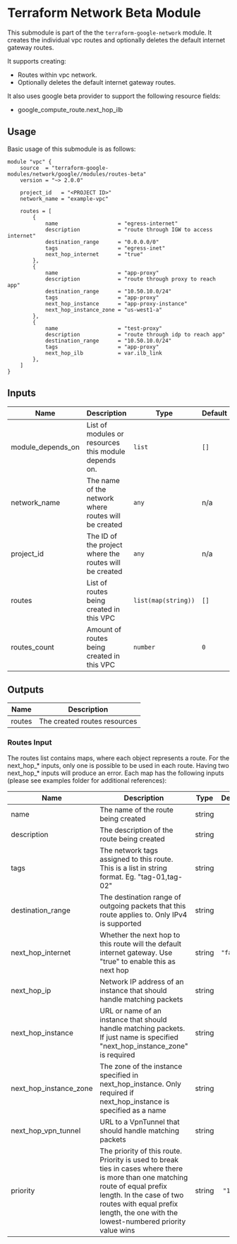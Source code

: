 # Terraform Network Beta Module

This submodule is part of the the `terraform-google-network` module. It creates the individual vpc routes and optionally deletes the default internet gateway routes.

It supports creating:

- Routes within vpc network.
- Optionally deletes the default internet gateway routes.

It also uses google beta provider to support the following resource fields:

-  google_compute_route.next_hop_ilb

## Usage

Basic usage of this submodule is as follows:

```hcl
module "vpc" {
    source  = "terraform-google-modules/network/google//modules/routes-beta"
    version = "~> 2.0.0"

    project_id   = "<PROJECT ID>"
    network_name = "example-vpc"

    routes = [
        {
            name                   = "egress-internet"
            description            = "route through IGW to access internet"
            destination_range      = "0.0.0.0/0"
            tags                   = "egress-inet"
            next_hop_internet      = "true"
        },
        {
            name                   = "app-proxy"
            description            = "route through proxy to reach app"
            destination_range      = "10.50.10.0/24"
            tags                   = "app-proxy"
            next_hop_instance      = "app-proxy-instance"
            next_hop_instance_zone = "us-west1-a"
        },
        {
            name                   = "test-proxy"
            description            = "route through idp to reach app"
            destination_range      = "10.50.10.0/24"
            tags                   = "app-proxy"
            next_hop_ilb           = var.ilb_link
        },
    ]
}
```

<!-- BEGINNING OF PRE-COMMIT-TERRAFORM DOCS HOOK -->
## Inputs

| Name | Description | Type | Default | Required |
|------|-------------|------|---------|:--------:|
| module\_depends\_on | List of modules or resources this module depends on. | `list` | `[]` | no |
| network\_name | The name of the network where routes will be created | `any` | n/a | yes |
| project\_id | The ID of the project where the routes will be created | `any` | n/a | yes |
| routes | List of routes being created in this VPC | `list(map(string))` | `[]` | no |
| routes\_count | Amount of routes being created in this VPC | `number` | `0` | no |

## Outputs

| Name | Description |
|------|-------------|
| routes | The created routes resources |

<!-- END OF PRE-COMMIT-TERRAFORM DOCS HOOK -->


### Routes Input

The routes list contains maps, where each object represents a route. For the next_hop_* inputs, only one is possible to be used in each route. Having two next_hop_* inputs will produce an error. Each map has the following inputs (please see examples folder for additional references):

| Name | Description | Type | Default | Required |
|------|-------------|:----:|:-----:|:-----:|
| name | The name of the route being created  | string | - | no |
| description | The description of the route being created | string | - | no |
| tags | The network tags assigned to this route. This is a list in string format. Eg. "tag-01,tag-02"| string | - | yes |
| destination\_range | The destination range of outgoing packets that this route applies to. Only IPv4 is supported | string | - | yes
| next\_hop\_internet | Whether the next hop to this route will the default internet gateway. Use "true" to enable this as next hop | string | `"false"` | yes |
| next\_hop\_ip | Network IP address of an instance that should handle matching packets | string | - | yes |
| next\_hop\_instance |  URL or name of an instance that should handle matching packets. If just name is specified "next\_hop\_instance\_zone" is required | string | - | yes |
| next\_hop\_instance\_zone |  The zone of the instance specified in next\_hop\_instance. Only required if next\_hop\_instance is specified as a name | string | - | no |
| next\_hop\_vpn\_tunnel | URL to a VpnTunnel that should handle matching packets | string | - | yes |
| priority | The priority of this route. Priority is used to break ties in cases where there is more than one matching route of equal prefix length. In the case of two routes with equal prefix length, the one with the lowest-numbered priority value wins | string | `"1000"` | yes |
